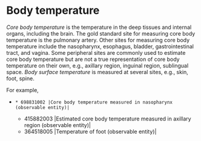 # Body temperature

_Core body temperature_ is the temperature in the deep tissues and internal organs, including the brain. The gold standard site for measuring core body temperature is the pulmonary artery. Other sites for measuring core body temperature include the nasopharynx, esophagus, bladder, gastrointestinal tract, and vagina. Some peripheral sites are commonly used to estimate core body temperature but are not a true representation of core body temperature on their own, e.g., axillary region, inguinal region, sublingual space. _Body surface temperature_ is measured at several sites, e.g., skin, foot, spine.

For example,

  *     * 698831002 |Core body temperature measured in nasopharynx (observable entity)|
    * 415882003 |Estimated core body temperature measured in axillary region (observable entity)|
    * 364518005 |Temperature of foot (observable entity)|

